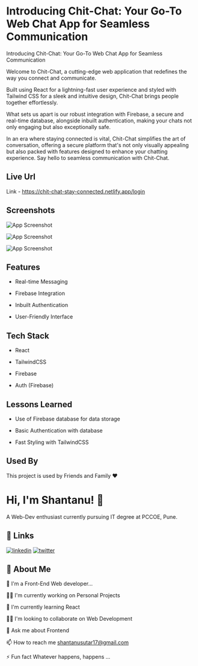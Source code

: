 
# Introducing Chit-Chat: Your Go-To Web Chat App for Seamless Communication


Introducing Chit-Chat: Your Go-To Web Chat App for Seamless Communication

Welcome to Chit-Chat, a cutting-edge web application that redefines the way you connect and communicate. 

Built using React for a lightning-fast user experience and styled with Tailwind CSS for a sleek and intuitive design, Chit-Chat brings people together effortlessly. 

What sets us apart is our robust integration with Firebase, a secure and real-time database, alongside inbuilt authentication, making your chats not only engaging but also exceptionally safe.

In an era where staying connected is vital, Chit-Chat simplifies the art of conversation, offering a secure platform that's not only visually appealing but also packed with features designed to enhance your chatting experience. Say hello to seamless communication with Chit-Chat.


## Live Url 
Link - https://chit-chat-stay-connected.netlify.app/login
## Screenshots

![App Screenshot](https://i.postimg.cc/wT5DsV1x/Screenshot-2023-12-21-153152.png)

![App Screenshot](https://i.postimg.cc/BnqH5KFT/Screenshot-2023-12-21-153256.png)

![App Screenshot](https://i.postimg.cc/rwQWfwGv/Screenshot-2023-12-21-153337.png)

## Features


- Real-time Messaging

- Firebase Integration

- Inbuilt Authentication

- User-Friendly Interface

## Tech Stack

- React

- TailwindCSS
- Firebase
- Auth (Firebase)




## Lessons Learned

- Use of Firebase database for data storage  

- Basic Authentication with database

- Fast Styling with TailwindCSS
## Used By

This project is used by Friends and Family ❤

# Hi, I'm Shantanu! 👋

A Web-Dev enthusiast currently pursuing IT degree at PCCOE, Pune.
## 🔗 Links

[![linkedin](https://img.shields.io/badge/linkedin-0A66C2?style=for-the-badge&logo=linkedin&logoColor=white)](https://www.linkedin.com/in/shantanu-sutar-425591238/)
[![twitter](https://img.shields.io/badge/twitter-1DA1F2?style=for-the-badge&logo=twitter&logoColor=white)](https://twitter.com/ShantanuSutar17)


## 🚀 About Me
👦 I'm a Front-End Web developer...

👩‍💻 I'm currently working on Personal Projects

🧠 I'm currently learning React

👯‍♀️ I'm looking to collaborate on Web Development

💬 Ask me about Frontend

📫 How to reach me shantanusutar17@gmail.com

⚡️ Fun fact Whatever happens, happens ...